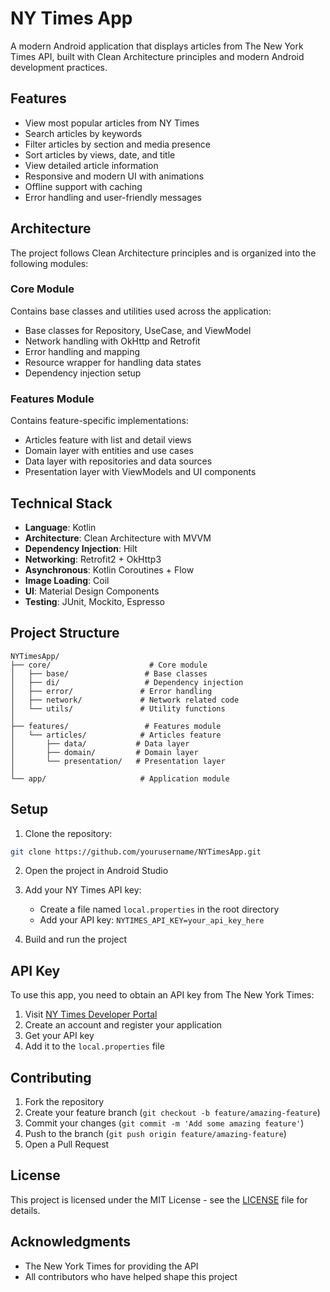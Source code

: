 # NY Times App

A modern Android application that displays articles from The New York Times API, built with Clean Architecture principles and modern Android development practices.

## Features

- View most popular articles from NY Times
- Search articles by keywords
- Filter articles by section and media presence
- Sort articles by views, date, and title
- View detailed article information
- Responsive and modern UI with animations
- Offline support with caching
- Error handling and user-friendly messages

## Architecture

The project follows Clean Architecture principles and is organized into the following modules:

### Core Module
Contains base classes and utilities used across the application:
- Base classes for Repository, UseCase, and ViewModel
- Network handling with OkHttp and Retrofit
- Error handling and mapping
- Resource wrapper for handling data states
- Dependency injection setup

### Features Module
Contains feature-specific implementations:
- Articles feature with list and detail views
- Domain layer with entities and use cases
- Data layer with repositories and data sources
- Presentation layer with ViewModels and UI components

## Technical Stack

- **Language**: Kotlin
- **Architecture**: Clean Architecture with MVVM
- **Dependency Injection**: Hilt
- **Networking**: Retrofit2 + OkHttp3
- **Asynchronous**: Kotlin Coroutines + Flow
- **Image Loading**: Coil
- **UI**: Material Design Components
- **Testing**: JUnit, Mockito, Espresso

## Project Structure

```
NYTimesApp/
├── core/                      # Core module
│   ├── base/                 # Base classes
│   ├── di/                   # Dependency injection
│   ├── error/               # Error handling
│   ├── network/             # Network related code
│   └── utils/               # Utility functions
│
├── features/                 # Features module
│   └── articles/            # Articles feature
│       ├── data/           # Data layer
│       ├── domain/         # Domain layer
│       └── presentation/   # Presentation layer
│
└── app/                     # Application module
```

## Setup

1. Clone the repository:
```bash
git clone https://github.com/yourusername/NYTimesApp.git
```

2. Open the project in Android Studio

3. Add your NY Times API key:
   - Create a file named `local.properties` in the root directory
   - Add your API key: `NYTIMES_API_KEY=your_api_key_here`

4. Build and run the project

## API Key

To use this app, you need to obtain an API key from The New York Times:
1. Visit [NY Times Developer Portal](https://developer.nytimes.com/)
2. Create an account and register your application
3. Get your API key
4. Add it to the `local.properties` file

## Contributing

1. Fork the repository
2. Create your feature branch (`git checkout -b feature/amazing-feature`)
3. Commit your changes (`git commit -m 'Add some amazing feature'`)
4. Push to the branch (`git push origin feature/amazing-feature`)
5. Open a Pull Request

## License

This project is licensed under the MIT License - see the [LICENSE](LICENSE) file for details.

## Acknowledgments

- The New York Times for providing the API
- All contributors who have helped shape this project 